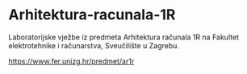 # Arhitektura-racunala-1R

Laboratorijske vježbe iz predmeta Arhitektura računala 1R na Fakultet elektrotehnike i računarstva, Sveučilište u Zagrebu.

https://www.fer.unizg.hr/predmet/ar1r
